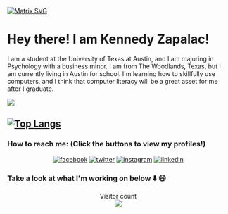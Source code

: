 [![Matrix SVG](https://raw.githubusercontent.com/rodrigograca31/rodrigograca31/master/matrix.svg)](https://www.youtube.com/watch?v=SDkAGkd4NLc)

# Hey there! I am Kennedy Zapalac! &emsp;
I am a student at the University of Texas at Austin, and I am majoring in Psychology with a business minor. I am from The Woodlands, Texas, but I am currently living in Austin for school. I'm learning how to skillfully use computers, and I think that computer literacy will be a great asset for me after I graduate.

<img src="https://github-readme-stats.vercel.app/api?username=kzapalac&show_icons=true&title_color=03fc90&icon_color=03fc90&text_color=03fc90&bg_color=002b19">

[![Top Langs](https://github-readme-stats.vercel.app/api/top-langs/?username=kzapalac&layout=compact)](https://github.com/kzapalac/github-readme-stats)
---
### How to reach me: (Click the buttons to view my profiles!)
<p align="center">
  <a href="https://www.facebook.com/kennedy.zapalac"><img src="https://img.icons8.com/color/96/000000/facebook.png" alt="facebook"/></a>
  <a href="https://twitter.com/kennedy_zapalac"><img src="https://img.icons8.com/color/96/000000/twitter-squared.png" alt="twitter"/></a>
  <a href="https://www.instagram.com/kennedyzapalac"><img src="https://img.icons8.com/color/96/000000/instagram-new.png" alt="instagram"/></a>
  <a href="https://www.linkedin.com/in/kennedy-zapalac-1a1726231"><img src="https://img.icons8.com/color/96/000000/linkedin.png" alt="linkedin"/></a>
</p>

### Take a look at what I'm working on below ⬇️ 😄
<p align="center"> 
  Visitor count<br>
  <img src="https://profile-counter.glitch.me/kzapalac/count.svg" />
</p>
